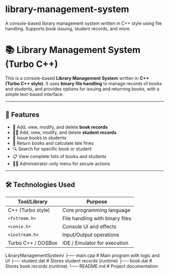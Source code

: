 # library-management-system
A console-based library management system written in C++ style using file handling. Supports book issuing, student records, and more.

# 📚 Library Management System (Turbo C++)

This is a console-based **Library Management System** written in **C++ (Turbo C++ style)**. It uses **binary file handling** to manage records of books and students, and provides options for issuing and returning books, with a simple text-based interface.

---

## 🧩 Features

- 📖 Add, view, modify, and delete **book records**
- 👨‍🎓 Add, view, modify, and delete **student records**
- 📕 Issue books to students
- 📗 Return books and calculate late fines
- 🔍 Search for specific book or student
- 📋 View complete lists of books and students
- 🧑‍💼 Administrator-only menu for secure actions

---

## 🛠️ Technologies Used

| Tool/Library       | Purpose                         |
|--------------------|----------------------------------|
| C++ (Turbo style)   | Core programming language       |
| `<fstream.h>`       | File handling with binary files |
| `<conio.h>`         | Console UI and effects          |
| `<iostream.h>`      | Input/Output operations         |
| Turbo C++ / DOSBox  | IDE / Emulator for execution    |

LibraryManagementSystem/
├── main.cpp # Main program with logic and UI
├── student.dat # Stores student records (runtime)
├── book.dat # Stores book records (runtime)
└── README.md # Project documentation


